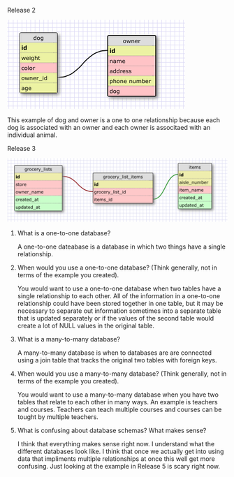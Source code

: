 Release 2

![Alt My Reflection](Imgs/Release_2.png?raw=true)

This example of dog and owner is a one to one relationship because each dog is associated with an owner and each owner is associtaed with an individual animal.

Release 3

![Alt My Reflection](Imgs/Release_4.png?raw=true)


1.  What is a one-to-one database?

    A one-to-one dateabase is a database in which two things have a single relationship.

2.  When would you use a one-to-one database? (Think generally, not in    terms of the example you created).

    You would want to use a one-to-one database when two tables have a single relationship to each other.  All of the information in a one-to-one relationship could have been stored together in one table, but it may be necessary to separate out information sometimes into a separate table that is updated separately or if the values of the second table would create a lot of NULL values in the original table.

3.  What is a many-to-many database?

    A many-to-many database is when to databases are are connected using a join table that tracks the original two tables with foreign keys.

4.  When would you use a many-to-many database? (Think generally, not in terms of the example you created).

    You would want to use a many-to-many database when you have two tables that relate to each other in many ways.  An example is teachers and courses.  Teachers can teach multiple courses and courses can be tought by multiple teachers.

5.  What is confusing about database schemas? What makes sense?

    I think that everything makes sense right now.  I understand what the different databases look like.  I think that once we actually get into using data that impliments multiple relationships at once this well get more confusing.  Just looking at the example in Release 5 is scary right now.


